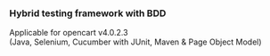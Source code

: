### Hybrid testing framework with BDD
Applicable for opencart v4.0.2.3  
(Java, Selenium, Cucumber with JUnit, Maven & Page Object Model)
